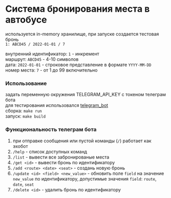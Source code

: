 # Система бронирования места в автобусе

используется in-memory хранилище,
при запуске создается тестовая бронь  
`1: ABCD45 / 2022-01-01 / 7`

внутренний идентификатор: `1` - инкремент  
маршрут: `ABCD45` - 4-10 символов  
дата: `2022-01-01` - строковое представление в формате `YYYY-MM-DD`  
номер места: `7` - от 1 до 99 включительно

### Использование

задать переменную окружения TELEGRAM_API_KEY с токеном телеграм бота  
для тестирования использовался [telegram_bot](https://t.me/tigprog_bot)  
сборка: `make run`  
запуск: `make build`

### Функциональность телеграм бота

1. при отправке сообщения или пустой команды (`/`) работает как эхобот
2. `/help` - список доступных команд
3. `/list` - вывести все забронированые места
4. `/get <id>` - вывести бронь по идентификатору
5. `/add <route> <date> <seat>` - создань новую бронь
6. `/update <id> <field> <new_value>` -
   обновить поле `field` на значение `new_value` по идентификатору,
   допустимые значения `field`: `route`, `date`, `seat`
7. `/delete <id>` - удалить бронь по идентификатору
